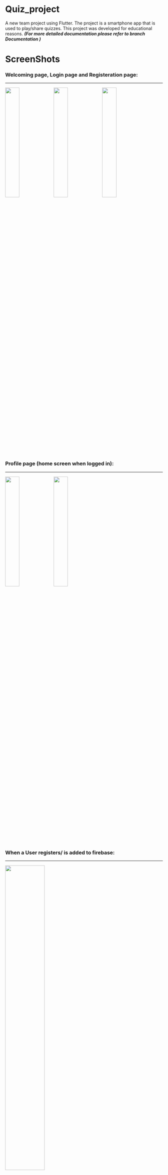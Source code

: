 # Quiz_project

A new team project using Flutter. The project is a smartphone app that is used to play/share quizzes. This project was developed for educational reasons.
***(For more detailed documentation please refer to branch Documentation )***


# ScreenShots

### **Welcoming page, Login page and Registeration page:**
----
<img src="./ScreenShots/WelcomePage.jpg" width=30% height=30%> <img src="./ScreenShots/Log_in.jpg" width=30% height=30%> <img src="./ScreenShots/Sign_up.jpg" width=30% height=30%>

### **Profile page (home screen when logged in):**
---
<img src="./ScreenShots/Profile Page.jpeg" width=30% height=30% > <img src="./ScreenShots/profileImage.jpeg"  width=30% height=30%>

### **When a User registers/ is added to firebase:**
--------------------
<img src="./ScreenShots/firebase_users.png" width=50% height=50%>

### **When a Quiz is added to firebase:**
--------------------
<img src="./ScreenShots/firebase_Quizzes.png" width=50% height=50%>

### **When a User uploads an image to FireBase Storage:**
--------------------
<img src ="./ScreenShots/FirebaseStorage.png" width=50% height=50%>

### **Error Handling using Alert Boxes:**
<img src ="./ScreenShots/alertBoxes.jpeg" width=30% height=30%>

### **Creating New Quizz:**
<img src ="./ScreenShots/AddQuizzUI.jpeg" width=40% height=40%> <img src ="./ScreenShots/AddQuestionUI2.jpeg" width=40% height=40%> <img src ="./ScreenShots/firebaseQuizzAddition.png" width=60% height=60%>

# How to run
1- In your terminal go to the project using:
```
cd '.../$projectPath'
```
2- Then get all dependancies:
  
```
flutter pub get
```
3- Run it using:
```
flutter run
```

# For more detailed documentation please refer to branch Documentation 
